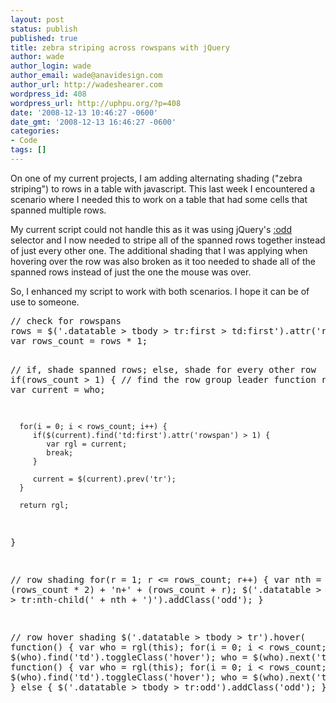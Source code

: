 ```yaml
---
layout: post
status: publish
published: true
title: zebra striping across rowspans with jQuery
author: wade
author_login: wade
author_email: wade@anavidesign.com
author_url: http://wadeshearer.com
wordpress_id: 408
wordpress_url: http://uphpu.org/?p=408
date: '2008-12-13 10:46:27 -0600'
date_gmt: '2008-12-13 16:46:27 -0600'
categories:
- Code
tags: []
---
```

<p>On one of my current projects, I am adding alternating shading ("zebra striping") to rows in a table with javascript. This last week I encountered a scenario where I needed this to work on a table that had some cells that spanned multiple rows.</p>
<p>My current script could not handle this as it was using jQuery's <a href="http://docs.jquery.com/Selectors/odd">:odd</a> selector and I now needed to stripe all of the spanned rows together instead of just every other one. The additional shading that I was applying when hovering over the row was also broken as it too needed to shade all of the spanned rows instead of just the one the mouse was over.</p>
<p>So, I enhanced my script to work with both scenarios. I hope it can be of use to someone.</p>
<pre lang="php">
// check for rowspans
rows = $('.datatable > tbody > tr:first > td:first').attr('rowspan');
var rows_count = rows * 1;

// if, shade spanned rows; else, shade for every other row
if(rows_count > 1) {
   // find the row group leader
   function rgl(who) {
      var current = who;
      
      for(i = 0; i < rows_count; i++) {
         if($(current).find('td:first').attr('rowspan') > 1) {
            var rgl = current;
            break;
         }
         
         current = $(current).prev('tr');
      }
      
      return rgl;
   }

   // row shading
   for(r = 1; r <= rows_count; r++) {
      var nth = (rows_count * 2) + 'n+' + (rows_count + r);
      $('.datatable > tbody > tr:nth-child(' + nth + ')').addClass('odd');
   }
   
   // row hover shading
   $('.datatable > tbody > tr').hover(
      function() {
         var who = rgl(this);
         for(i = 0; i < rows_count; i++) {
            $(who).find('td').toggleClass('hover');
            who = $(who).next('tr');
         }
      },
      function() {
         var who = rgl(this);
         for(i = 0; i < rows_count; i++) {
            $(who).find('td').toggleClass('hover');
            who = $(who).next('tr');
         }
      }
   );
} else {
   $('.datatable > tbody > tr:odd').addClass('odd');
}
</pre>
